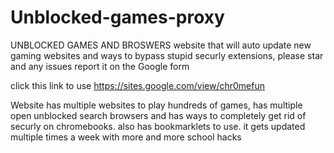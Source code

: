 # Unblocked-games-proxy
UNBLOCKED GAMES AND BROSWERS 
website that will auto update new gaming websites and ways to bypass stupid securly extensions, please star and any issues report it on the Google form 

click this link to use 
https://sites.google.com/view/chr0mefun 




  

Website has multiple websites to play hundreds of games, has multiple open unblocked search browsers and has ways to completely get rid of securly on chromebooks. also has bookmarklets to use. it gets updated multiple times a week with more and more school hacks

